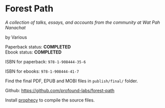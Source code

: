 
Forest Path
===========

*A collection of talks, essays, and accounts from the community at Wat Pah Nanachat*

by Various

Paperback status: **COMPLETED**  
Ebook status: **COMPLETED**

ISBN for paperback: `978-1-908444-35-6`

ISBN for ebooks: `978-1-908444-41-7`

Find the final PDF, EPUB and MOBI files in `publish/final/` folder.

Github: <https://github.com/profound-labs/forest-path>

Install [prophecy](https://github.com/profound-labs/prophecy) to compile
the source files.

